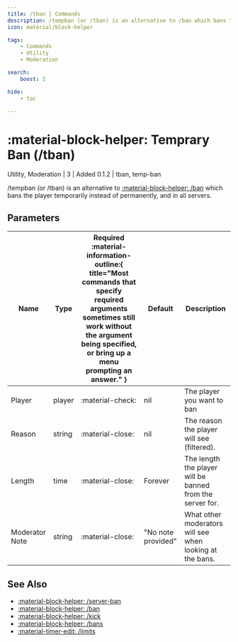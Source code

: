 ```yaml
---
title: /tban | Commands
description: /tempban (or /tban) is an alternative to /ban which bans the player temporarily instead of permanently, and in all servers.
icon: material/block-helper

tags:
    - Commands
    - Utility
    - Moderation

search:
    boost: 2

hide:
    - toc

---
```

# <p style="color: var(--md-default-fg-color); display: inline;">:material-block-helper: Temprary Ban</p> (/tban)
<div style="display:inline;">
<p style="color: var(--destrix-docs--commandcat-utility); display: inline;">Utility</p>,
<p style="color: var(--destrix-docs--commandcat-moderation); display: inline;">Moderation</p>
| <p style="color: var(--md-default-fg-color--light); display: inline;">3</p> | <p style="color: var(--md-default-fg-color--light); display: inline;"> Added 0.1.2</p> | tban, temp-ban
</div>

/tempban (or /tban) is an alternative to [:material-block-helper: /ban](/Commands/specifics/ban/) which bans the player temporarily instead of permanently, and in all servers.

## Parameters

| Name           | Type   | Required :material-information-outline:{ title="Most commands that specify required arguments sometimes still work without the argument being specified, or bring up a menu prompting an answer." } | Default            | Description                                               |
|----------------|--------|-----------------------------------------------------------------------------------------------------------------------------------------------------------------------------------------------------|--------------------|-----------------------------------------------------------|
| Player         | player | :material-check:                                                                                                                                                                                    | nil                | The player you want to ban                                |
| Reason         | string | :material-close:                                                                                                                                                                                    | nil                | The reason the player will see (filtered).                |
| Length         | time   | :material-close:                                                                                                                                                                                    | Forever            | The length the player will be banned from the server for. |
| Moderator Note | string | :material-close:                                                                                                                                                                                    | "No note provided" | What other moderators will see when looking at the bans.  |

## See Also
* [:material-block-helper: /server-ban](/Commands/specifics/sban/)
* [:material-block-helper: /ban](/Commands/specifics/ban/)
* [:material-block-helper: /kick](/Commands/specifics/kick/)
* [:material-block-helper: /bans](/Commands/specifics/bans/)
* [:material-timer-edit: /limits](/Commands/specifics/limits/)